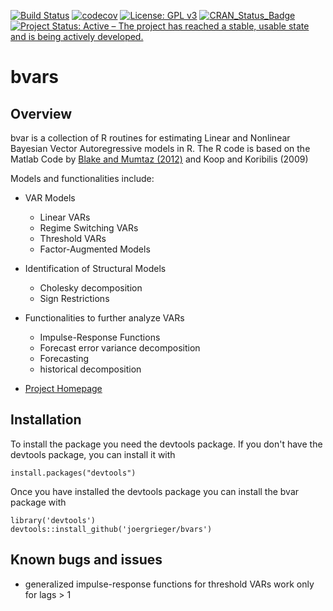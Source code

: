 [![Build Status](https://travis-ci.com/joergrieger/bvars.svg?branch=master)](https://travis-ci.com/joergrieger/bvars) [![codecov](https://codecov.io/gh/joergrieger/bvars/branch/master/graph/badge.svg)](https://codecov.io/gh/joergrieger/bvars) [![License: GPL v3](https://img.shields.io/badge/License-GPLv3-blue.svg)](https://www.gnu.org/licenses/gpl-3.0) [![CRAN\_Status\_Badge](http://www.r-pkg.org/badges/version/bvars)]() [![Project Status: Active – The project has reached a stable, usable state and is being actively developed.](https://www.repostatus.org/badges/latest/active.svg)](https://www.repostatus.org/#active)

# bvars

## Overview

bvar is a collection of R routines for estimating Linear and Nonlinear Bayesian Vector Autoregressive models in R. The R code is based on the Matlab Code by [Blake and Mumtaz (2012)](http://www.bankofengland.co.uk/education/Pages/ccbs/technical_handbooks/techbook4.aspx) and Koop and Koribilis (2009)

Models and functionalities include:

* VAR Models
  * Linear VARs
  * Regime Switching VARs
  * Threshold VARs
  * Factor-Augmented Models
* Identification of Structural Models
  * Cholesky decomposition
  * Sign Restrictions
* Functionalities to further analyze VARs
  * Impulse-Response Functions
  * Forecast error variance decomposition <not yet implemented>
  * Forecasting <not yet implemented>
  * historical decomposition <not yet implemented>
  
* [Project Homepage](https://joergrieger.github.io/bvars/)
    
## Installation

To install the package you need the devtools package. If you don't have the devtools package, you can install it with

    install.packages("devtools")

Once you have installed the devtools package you can install the bvar package with

    library('devtools')
    devtools::install_github('joergrieger/bvars')


## Known bugs and issues

* generalized impulse-response functions for threshold VARs work only for lags > 1
